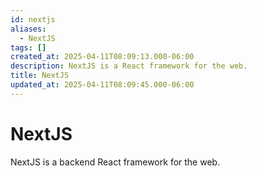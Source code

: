 ```yaml
---
id: nextjs
aliases:
  - NextJS
tags: []
created_at: 2025-04-11T08:09:13.000-06:00
description: NextJS is a React framework for the web.
title: NextJS
updated_at: 2025-04-11T08:09:45.000-06:00
---
```


# NextJS

NextJS is a backend React framework for the web.
